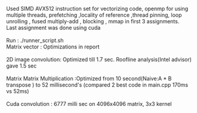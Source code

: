 Used SIMD AVX512 instruction set for vectorizing code, openmp for using multiple threads, prefetching ,locality of reference ,thread pinning, loop unrolling , fused multiply-add , blocking , mmap in first 3 assignments.<br />
Last assignment was done using cuda <br /><br />
Run : ./runner_script.sh
<br />
Matrix vector : Optimizations in report <br /><br />
2D image convolution: Optimized till 1.7 sec. Roofline analysis(Intel advisor) gave 1.5 sec <br /><br />
Matrix Matrix Multiplication :Optimized from 10 second(Naive:A * B transpose )  to 52 millisecond's (compared 2 best code in main.cpp 170ms vs 52ms) <br /><br />
Cuda convolution : 6777 milli sec on 4096x4096 matrix, 3x3 kernel
